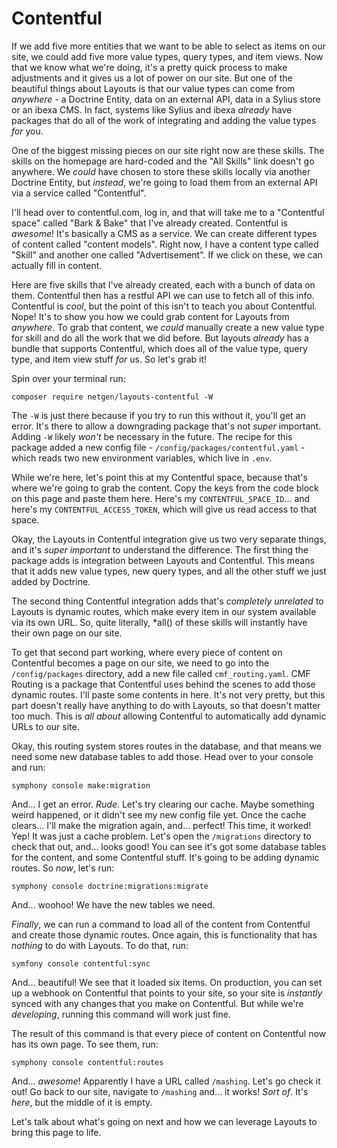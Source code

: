 # Contentful

If we add five more entities that we want to be able to select as items on our site, we could add five more value types, query types, and item views. Now that we know what we're doing, it's a pretty quick process to make adjustments and it gives us a lot of power on our site. But one of the beautiful things about Layouts is that our value types can come from *anywhere* - a Doctrine Entity, data on an external API, data in a Sylius store or an ibexa CMS. In fact, systems like Sylius and ibexa *already* have packages that do all of the work of integrating and adding the value types *for* you.

One of the biggest missing pieces on our site right now are these skills. The skills on the homepage are hard-coded and the "All Skills" link doesn't go anywhere. We *could* have chosen to store these skills locally via another Doctrine Entity, but *instead*, we're going to load them from an external API via a service called "Contentful".

I'll head over to contentful.com, log in, and that will take me to a "Contentful space" called "Bark & Bake" that I've already created. Contentful is *awesome*! It's basically a CMS as a service. We can create different types of content called "content models". Right now, I have a content type called "Skill" and another one called "Advertisement". If we click on these, we can actually fill in content.

Here are five skills that I've already created, each with a bunch of data on them. Contentful then has a restful API we can use to fetch all of this info. Contentful is *cool*, but the point of this isn't to teach you about Contentful. Nope! It's to show you how we could grab content for Layouts from *anywhere*. To grab that content, we *could* manually create a new value type for skill and do all the work that we did before. But layouts *already* has a bundle that supports Contentful, which does all of the value type, query type, and item view stuff *for* us. So let's grab it!

Spin over your terminal run:

```terminal
composer require netgen/layouts-contentful -W
```

The `-W` is just there because if you try to run this without it, you'll get an error. It's there to allow a downgrading package that's not *super* important. Adding `-W` likely *won't* be necessary in the future. The recipe for this package added a new config file - `/config/packages/contentful.yaml` - which reads two new environment variables, which live in `.env`.

While we're here, let's point this at my Contentful space, because that's where we're going to grab the content. Copy the keys from the code block on this page and paste them here. Here's my `CONTENTFUL_SPACE_ID`... and here's my `CONTENTFUL_ACCESS_TOKEN`, which will give us read access to that space.

Okay, the Layouts in Contentful integration give us two very separate things, and it's *super important* to understand the difference. The first thing the package adds is integration between Layouts and Contentful. This means that it adds new value types, new query types, and all the other stuff we just added by Doctrine.

The second thing Contentful integration adds that's *completely unrelated* to Layouts is dynamic routes, which make every item in our system available via its own URL. So, quite literally, *all() of these skills will instantly have their own page on our site.

To get that second part working, where every piece of content on Contentful becomes a page on our site, we need to go into the `/config/packages` directory, add a new file called `cmf_routing.yaml`. CMF Routing is a package that Contentful uses behind the scenes to add those dynamic routes. I'll paste some contents in here. It's not very pretty, but this part doesn't really have anything to do with Layouts, so that doesn't matter too much. This is *all about* allowing Contentful to automatically add dynamic URLs to our site.

Okay, this routing system stores routes in the database, and that means we need some new database tables to add those. Head over to your console and run:

```terminal
symphony console make:migration
```

And... I get an error. *Rude*. Let's try clearing our cache. Maybe something weird happened, or it didn't see my new config file yet. Once the cache clears... I'll make the migration again, and... perfect! This time, it worked! Yep! It was just a cache problem. Let's open the `/migrations` directory to check that out, and... looks good! You can see it's got some database tables for the content, and some Contentful stuff. It's going to be adding dynamic routes. So *now*, let's run:

```terminal
symphony console doctrine:migrations:migrate
```

And... woohoo! We have the new tables we need.

*Finally*, we can run a command to load all of the content from Contentful and create those dynamic routes. Once again, this is functionality that has *nothing* to do with Layouts. To do that, run:

```terminal
symfony console contentful:sync
```

And... beautiful! We see that it loaded six items. On production, you can set up a webhook on Contentful that points to your site, so your site is *instantly* synced with any changes that you make on Contentful. But while we're *developing*, running this command will work just fine.

The result of this command is that every piece of content on Contentful now has its own page. To see them, run:

```terminal
symphony console contentful:routes
```

And... *awesome*! Apparently I have a URL called `/mashing`. Let's go check it out! Go back to our site, navigate to `/mashing` and... it works! *Sort of*. It's *here*, but the middle of it is empty.

Let's talk about what's going on next and how we can leverage Layouts to bring this page to life.
